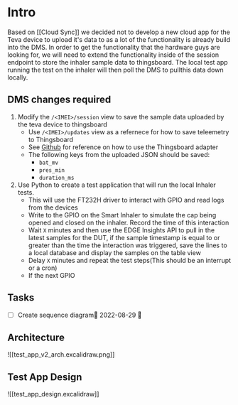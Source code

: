 # Intro
Based on [[Cloud Sync]] we decided not to develop a new cloud app for the Teva device to upload it's data to as a lot of the functionality is already build into the DMS. In order to get the functionality that the hardware guys are looking for, we will need to extend the functionality inside of the session endpoint to store the inhaler sample data to thingsboard. The local test app running the test on the inhaler will then poll the DMS to pullthis data down locally. 

## DMS changes required
1. Modify the `/<IMEI>/session` view to save the sample data uploaded by the teva device to thingsboard
	- Use `/<IMEI>/updates` view as a refernece for how to save teleemetry to Thingsboard
	- See [Github](https://github.com/taoglas-iot/device_manager/blob/5c7e818da01377c1066fb13dfa7ffd2723b59299/api/data_pipeline.py#L60-L78) for reference on how to use the Thingsboard adapter
	- The following keys from the uploaded JSON should be saved:
		- `bat_mv`
		- `pres_min`
		- `duration_ms`
2. Use Python to create a test application that will run the local Inhaler tests. 
	- This will use the FT232H driver to interact with GPIO and read logs from the devices
	- Write to the GPIO on the Smart Inhaler to simulate the cap being opened and closed on the inhaler. Record the time of this interaction
	- Wait `X` minutes and then use the EDGE Insights API to pull in the latest samples for the DUT, if the sample timestamp is equal to or greater than the time the interaction was triggered, save the lines to a local database and display the samples on the table view
	- Delay `X` minutes and repeat the test steps(This should be an interrupt or a cron)
	- If the next GPIO 

## Tasks 
- [ ] Create sequence diagram🛫 2022-08-29 🔼 


## Architecture 
![[test_app_v2_arch.excalidraw.png]]

## Test App Design
![[test_app_design.excalidraw]]